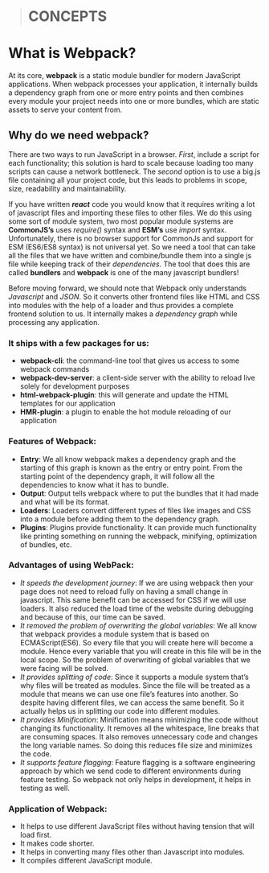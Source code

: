 > # CONCEPTS

# What is Webpack?

At its core, **webpack** is a static module bundler for modern JavaScript applications. When webpack processes your application, it internally builds a dependency graph from one or more entry points and then combines every module your project needs into one or more bundles, which are static assets to serve your content from.

## Why do we need webpack?

There are two ways to run JavaScript in a browser. _First_, include a script for each functionality; this solution is hard to scale because loading too many scripts can cause a network bottleneck. The _second_ option is to use a big.js file containing all your project code, but this leads to problems in scope, size, readability and maintainability.

If you have written **_react_** code you would know that it requires writing a lot of javascript files and importing these files to other files. We do this using some sort of module system, two most popular module systems are **CommonJS’s** uses _require()_ syntax and **ESM’s** use _import_ syntax. Unfortunately, there is no browser support for CommonJs and support for ESM (ES6/ES8 syntax) is not universal yet. So we need a tool that can take all the files that we have written and combine/bundle them into a single js file while keeping track of their _dependencies_. The tool that does this are called **bundlers** and **webpack** is one of the many javascript bundlers!

Before moving forward, we should note that Webpack only understands _Javascript_ and _JSON_. So it converts other frontend files like HTML and CSS into modules with the help of a loader and thus provides a complete frontend solution to us. It internally makes a _dependency graph_ while processing any application.

### It ships with a few packages for us:

- **webpack-cli**: the command-line tool that gives us access to some webpack commands
- **webpack-dev-server**: a client-side server with the ability to reload live solely for development purposes
- **html-webpack-plugin**: this will generate and update the HTML templates for our application
- **HMR-plugin**: a plugin to enable the hot module reloading of our application

### Features of Webpack:

- **Entry**: We all know webpack makes a dependency graph and the starting of this graph is known as the entry or entry point. From the starting point of the dependency graph, it will follow all the dependencies to know what it has to bundle.
- **Output**: Output tells webpack where to put the bundles that it had made and what will be its format.
- **Loaders**: Loaders convert different types of files like images and CSS into a module before adding them to the dependency graph.
- **Plugins**: Plugins provide functionality. It can provide much functionality like printing something on running the webpack, minifying, optimization of bundles, etc.

### Advantages of using WebPack:

- _It speeds the development journey_: If we are using webpack then your page does not need to reload fully on having a small change in javascript. This same benefit can be accessed for CSS if we will use loaders. It also reduced the load time of the website during debugging and because of this, our time can be saved.
- _It removed the problem of overwriting the global variables_: We all know that webpack provides a module system that is based on ECMAScript(ES6). So every file that you will create here will become a module. Hence every variable that you will create in this file will be in the local scope. So the problem of overwriting of global variables that we were facing will be solved.
- _It provides splitting of code_: Since it supports a module system that’s why files will be treated as modules. Since the file will be treated as a module that means we can use one file’s features into another. So despite having different files, we can access the same benefit. So it actually helps us in splitting our code into different modules.
- _It provides Minification_: Minification means minimizing the code without changing its functionality. It removes all the whitespace, line breaks that are consuming spaces. It also removes unnecessary code and changes the long variable names. So doing this reduces file size and minimizes the code.
- _It supports feature flagging_: Feature flagging is a software engineering approach by which we send code to different environments during feature testing. So webpack not only helps in development, it helps in testing as well.

### Application of Webpack:

- It helps to use different JavaScript files without having tension that will load first.
- It makes code shorter.
- It helps in converting many files other than Javascript into modules.
- It compiles different JavaScript module.
